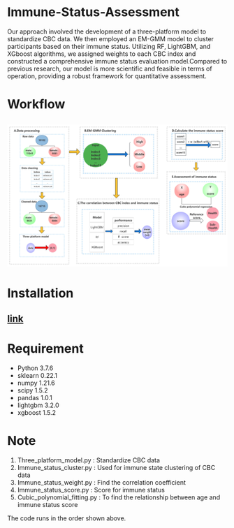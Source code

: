 
# Immune-Status-Assessment
Our approach involved the development of a three-platform model to standardize CBC data. We then employed an EM-GMM model to cluster participants based on their immune status. Utilizing RF, LightGBM, and XGboost algorithms, we assigned weights to each CBC index and constructed a comprehensive immune status evaluation model.Compared to previous research, our model is more scientific and feasible in terms of operation, providing a robust framework for quantitative assessment.

# Workflow
## ![image name](https://github.com/zhangbeibei-min/Immune-Status-Assessment/blob/main/Figure/WorkFlow.jpg)


# Installation
## **[link](https://github.com/zhangbeibei-min/Immune-Status-Assessment.git)**



#  Requirement
- Python 3.7.6
- sklearn 0.22.1
- numpy 1.21.6
- scipy 1.5.2
- pandas 1.0.1
- lightgbm 3.2.0
- xgboost 1.5.2

#  Note
1. Three_platform_model.py  : Standardize CBC data
2. Immune_status_cluster.py : Used for immune state clustering of CBC data
3. Immune_status_weight.py : Find the correlation coefficient
4. Immune_status_score.py : Score for immune status
5. Cubic_polynomial_fitting.py : To find the relationship between age and immune status score

The code runs in the order shown above.